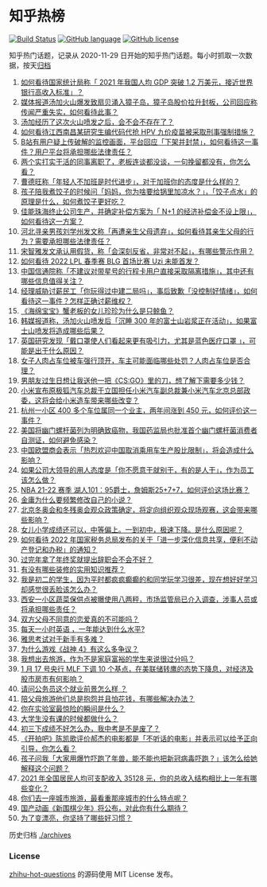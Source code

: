 # 知乎热榜
[![Build Status](https://github.com/ToWeLong/zhihu-hot-questions/workflows/CI/badge.svg)](https://github.com/ToWeLong/zhihu-hot-questions/actions)
[![GitHub language](https://img.shields.io/badge/language-golang-orange.svg)](https://golang.org/)
[![GitHub license](https://img.shields.io/github/license/ToWeLong/zhihu-hot-questions)](https://github.com/ToWeLong/zhihu-hot-questions/blob/main/LICENSE)

知乎热门话题，记录从 2020-11-29 日开始的知乎热门话题。每小时抓取一次数据，按天[归档](./archives)

<!-- BEGIN -->

1. [如何看待国家统计局称「 2021 年我国人均 GDP 突破 1.2 万美元，接近世界银行高收入标准」？](https://www.zhihu.com/question/511956543)
1. [媒体报道汤加火山爆发致扇贝涌入獐子岛，獐子岛股价拉升封板，公司回应称传闻严重失实，如何看待此事？](https://www.zhihu.com/question/512104629)
1. [汤加经历了这次火山喷发之后，会不会不存在了？](https://www.zhihu.com/question/511814793)
1. [如何看待江西南昌某研究生编代码代抢 HPV 九价疫苗被采取刑事强制措施？](https://www.zhihu.com/question/512001102)
1. [B站有用户疑上传破解的监控画面，平台回应「下架并封禁」，如何看待这一事件？用户平台将承担哪些法律责任？](https://www.zhihu.com/question/512099509)
1. [两个实打实干活的同事离职了，老板连谈都没谈，一句挽留都没有，你怎么看？](https://www.zhihu.com/question/415313450)
1. [曹德旺称「年轻人不加班是时代进步」，对于加班你的态度是什么样的？](https://www.zhihu.com/question/512110269)
1. [孩子陪我煮饺子的时候问「妈妈，你为啥要给锅里加凉水？」，「饺子点水」的原理是什么，如何煮饺子更好吃？](https://www.zhihu.com/question/511931189)
1. [佳能珠海终止公司生产，并确定补偿方案为「 N+1 的经济补偿金不设上限」，如何看待这一方案？](https://www.zhihu.com/question/511459281)
1. [河北寻亲男孩刘学州发文称「再遭亲生父母遗弃」，如何看待其亲生父母的行为？需要承担哪些法律责任？](https://www.zhihu.com/question/512123864)
1. [宋智雅发文承认用假货，称「会深刻反省，非常对不起」，有哪些警示作用？](https://www.zhihu.com/question/512035336)
1. [如何看待 2022 LPL 春季赛 BLG 首场比赛 Uzi 未能首发？](https://www.zhihu.com/question/511892993)
1. [中国信通院称「不建议对带星号的行程卡用户直接采取隔离措施」，其中还有哪些信息值得关注？](https://www.zhihu.com/question/512001913)
1. [经理威胁讨薪民工「你玩得过中建二局吗」，事后致歉「没控制好情绪」，如何看待这一事件？怎样正确讨薪维权？](https://www.zhihu.com/question/512001926)
1. [《海绵宝宝》蟹老板的女儿珍珍为什么是只鲸鱼？](https://www.zhihu.com/question/20826901)
1. [韩媒报道称，汤加火山喷发后「沉睡 300 年的富士山岩浆正在活动」，如果富士山喷发将造成哪些后果？](https://www.zhihu.com/question/512183689)
1. [英国研究发现「戴口罩使人们看起来更有吸引力，尤其是蓝色医疗口罩 」，可能是出于什么原因？](https://www.zhihu.com/question/511519765)
1. [女子人肉占车位被车强行顶开，车主可能面临哪些处罚？人肉占车位是否合理？](https://www.zhihu.com/question/511949303)
1. [男朋友过生日想让我送他一把《CS:GO》里的刀，想了解下需要多少钱？](https://www.zhihu.com/question/511651890)
1. [小米宣布原极狐汽车总裁于立国担任小米汽车副总裁兼小米汽车北京总部政委，这将会给小米造车带来哪些改变？](https://www.zhihu.com/question/511677503)
1. [杭州一小区 400 多个车位属同一个业主，两年间涨到 450 元，如何评价这一事件？](https://www.zhihu.com/question/510488262)
1. [美国将幽门螺杆菌列为明确致癌物，我国药监局也批准首个幽门螺杆菌消费者自测证，如何避免感染？](https://www.zhihu.com/question/511835931)
1. [中国欧盟商会表示「热烈欢迎中国取消乘用车生产股比限制」，将会造成什么影响？](https://www.zhihu.com/question/511217620)
1. [如果公司大领导的用人态度是「你不愿意干就别干，有的是人干」，作为员工该怎么做？](https://www.zhihu.com/question/502391630)
1. [NBA 21-22 赛季 湖人101：95爵士，詹姆斯25+7+7，如何评价这场比赛？](https://www.zhihu.com/question/512146414)
1. [金庸为什么要频繁修改自己的小说？](https://www.zhihu.com/question/416193049)
1. [北京冬奥会和冬残奥会观众政策确定，将定向组织观众现场观赛，这会带来哪些影响？](https://www.zhihu.com/question/512028394)
1. [女儿小学成绩还可以，中等偏上。一到初中，极速下降。是什么原因呢？](https://www.zhihu.com/question/499037440)
1. [如何看待 2022 年国家税务总局发布的关于「进一步深化信息共享，便利不动产登记和办税」的通知？](https://www.zhihu.com/question/511142498)
1. [过完年拿了年终奖就提出辞职会不会不好？](https://www.zhihu.com/question/511591718)
1. [有没有哪些装修的实用知识推荐？](https://www.zhihu.com/question/506053520)
1. [我是初二的学生，因为平时都疯疯癫癫的和同学玩学习很差，现在想好好学习却感觉很丢脸该怎么办？](https://www.zhihu.com/question/512185850)
1. [西安一小区蔬菜保供点被曝使用八两秤，市场监管局已介入调查，涉事人员或将承担哪些责任？](https://www.zhihu.com/question/511987213)
1. [双方父母不同意的恋爱真的不可能吗？](https://www.zhihu.com/question/512113421)
1. [每天一小时英语 ，一年能达到什么水平?](https://www.zhihu.com/question/500545055)
1. [雅思考试对于新手有多难？](https://www.zhihu.com/question/37430159)
1. [为什么游戏《战神 4》有这么多争议？](https://www.zhihu.com/question/397704525)
1. [我想出去旅游，作为不是家庭富裕的学生来说很过分吗？](https://www.zhihu.com/question/509708505)
1. [1 月 17 号央行 MLF 下调 10 个基点，在美联储转鹰的态势下降息，对经济及股市房市有何影响？](https://www.zhihu.com/question/511961171)
1. [请问公务员这个就业前景怎么样 ？](https://www.zhihu.com/question/511714210)
1. [陪父母旅游他们总是抱怨并且怕花钱，有哪些解决办法？](https://www.zhihu.com/question/509738439)
1. [你在实验室最惊险的瞬间是什么？](https://www.zhihu.com/question/510978592)
1. [大学生没有课的时候都做什么？](https://www.zhihu.com/question/343399370)
1. [初三下成绩不好怎么办，我中考是不是废了？](https://www.zhihu.com/question/512084849)
1. [《开拍吧》陈凯歌评价郝杰的电影都是「不听话的电影」并表示可以给予正向引导，你怎么看？](https://www.zhihu.com/question/511559072)
1. [孩子问我「大家用爆竹吓跑了年兽，能不能也把新冠病毒吓跑？」该怎么给她解释这个问题？](https://www.zhihu.com/question/511294211)
1. [2021 年全国居民人均可支配收入 35128 元，你的总收入结构相比上一年有哪些变化？](https://www.zhihu.com/question/511926018)
1. [你们去一座城市旅游，最看重那座城市的什么特点呢？](https://www.zhihu.com/question/510009507)
1. [国产动画《新围棋少年》将公布，对此你有什么期待？](https://www.zhihu.com/question/511763417)
1. [为了变漂亮，你坚持了哪些好习惯？](https://www.zhihu.com/question/268216399)

<!-- END -->

历史归档 [./archives](./archives)


### License
[zhihu-hot-questions](https://github.com/towelong/zhihu-hot-questions) 的源码使用 MIT License 发布。